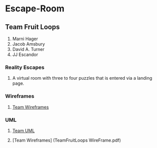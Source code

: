 # Escape-Room

## Team Fruit Loops
1. Marni Hager
1. Jacob Amsbury
1. David A. Turner
1. JJ Escandor

### Reality Escapes
1. A virtual room with three to four puzzles that is entered via a landing page.

### Wireframes

1. [Team Wireframes](https://github.com/The-Fruit-Loops-Consortium/Escape-Room/blob/working/TeamFruitLoops%20WireFrame.pdf)

### UML
1. [Team UML](https://github.com/The-Fruit-Loops-Consortium/Escape-Room/blob/working/TeamFruitLoops%20-%20UML.pdf)

1. [Team Wireframes] (TeamFruitLoops WireFrame.pdf)

